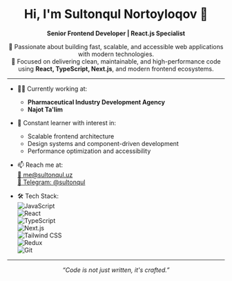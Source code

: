 <h1 align="center">Hi, I'm Sultonqul Nortoyloqov 👋</h1>

<p align="center">
  <b>Senior Frontend Developer | React.js Specialist</b>
</p>

<p align="center">
  🚀 Passionate about building fast, scalable, and accessible web applications with modern technologies.
  <br />
  🎯 Focused on delivering clean, maintainable, and high-performance code using <strong>React, TypeScript, Next.js</strong>, and modern frontend ecosystems.
</p>

---

- 👨‍💻 Currently working at:  
  - **Pharmaceutical Industry Development Agency**  
  - **Najot Ta'lim**

- 🧠 Constant learner with interest in:  
  - Scalable frontend architecture  
  - Design systems and component-driven development  
  - Performance optimization and accessibility

- 📫 Reach me at:  
  [📧 me@sultonqul.uz](mailto:me@sultonqul.uz)  
  [💬 Telegram: @sultonqul](https://t.me/sultonqul)

- 🛠️ Tech Stack:  
  ![JavaScript](https://img.shields.io/badge/-JavaScript-F7DF1E?logo=javascript&logoColor=black&style=flat)  
  ![React](https://img.shields.io/badge/-React-61DAFB?logo=react&logoColor=black&style=flat)  
  ![TypeScript](https://img.shields.io/badge/-TypeScript-3178C6?logo=typescript&logoColor=white&style=flat)  
  ![Next.js](https://img.shields.io/badge/-Next.js-000000?logo=next.js&logoColor=white&style=flat)  
  ![Tailwind CSS](https://img.shields.io/badge/-TailwindCSS-06B6D4?logo=tailwindcss&logoColor=white&style=flat)  
  ![Redux](https://img.shields.io/badge/-Redux-764ABC?logo=redux&logoColor=white&style=flat)  
  ![Git](https://img.shields.io/badge/-Git-F05032?logo=git&logoColor=white&style=flat)

---

<p align="center">
  <em>“Code is not just written, it's crafted.”</em>
</p>

